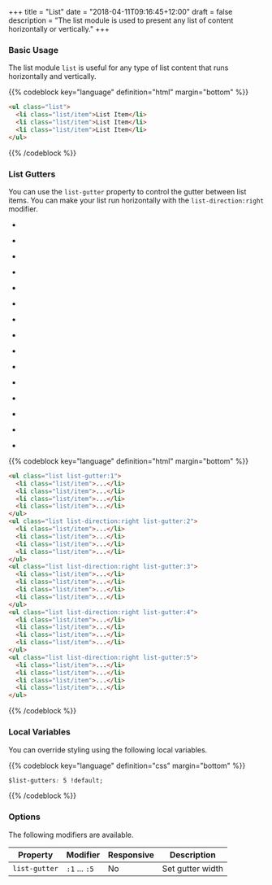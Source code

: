 +++
title = "List"
date = "2018-04-11T09:16:45+12:00"
draft = false
description = "The list module is used to present any list of content horizontally or vertically."
+++

### Basic Usage

The list module `list` is useful for any type of list content that runs horizontally and vertically.

{{% codeblock key="language" definition="html" margin="bottom" %}}
```html
<ul class="list">
  <li class="list/item">List Item</li>
  <li class="list/item">List Item</li>
  <li class="list/item">List Item</li>
</ul>
```
{{% /codeblock %}}

### List Gutters

You can use the `list-gutter` property to control the gutter between list items. You can make your list run horizontally with the `list-direction:right` modifier.

<ul class="list list-gutter:1 margin-bottom:2">
  <li class="list/item">
    <div class="padding:2 border-style:radius fill:red">
    </div>
  </li>
  <li class="list/item">
    <div class="padding:2 border-style:radius fill:red">
    </div>
  </li>
  <li class="list/item">
    <div class="padding:2 border-style:radius fill:red">
    </div>
  </li>
</ul>

<ul class="list list-gutter:2 list-direction:right margin-bottom:2">
  <li class="list/item">
    <div class="padding:2 border-style:radius fill:blue">
    </div>
  </li>
  <li class="list/item">
    <div class="padding:2 border-style:radius fill:blue">
    </div>
  </li>
  <li class="list/item">
    <div class="padding:2 border-style:radius fill:blue">
    </div>
  </li>
</ul>

<ul class="list list-gutter:3 list-direction:right margin-bottom:2">
  <li class="list/item">
    <div class="padding:2 border-style:radius fill:blue">
    </div>
  </li>
  <li class="list/item">
    <div class="padding:2 border-style:radius fill:blue">
    </div>
  </li>
  <li class="list/item">
    <div class="padding:2 border-style:radius fill:blue">
    </div>
  </li>
</ul>

<ul class="list list-gutter:4 list-direction:right margin-bottom:2">
  <li class="list/item">
    <div class="padding:2 border-style:radius fill:blue">
    </div>
  </li>
  <li class="list/item">
    <div class="padding:2 border-style:radius fill:blue">
    </div>
  </li>
  <li class="list/item">
    <div class="padding:2 border-style:radius fill:blue">
    </div>
  </li>
</ul>

<ul class="list list-gutter:5 list-direction:right margin-bottom:2">
  <li class="list/item">
    <div class="padding:2 border-style:radius fill:blue">
    </div>
  </li>
  <li class="list/item">
    <div class="padding:2 border-style:radius fill:blue">
    </div>
  </li>
  <li class="list/item">
    <div class="padding:2 border-style:radius fill:blue">
    </div>
  </li>
</ul>


{{% codeblock key="language" definition="html" margin="bottom" %}}
```html
<ul class="list list-gutter:1">
  <li class="list/item">...</li>
  <li class="list/item">...</li>
  <li class="list/item">...</li>
  <li class="list/item">...</li>
</ul>
<ul class="list list-direction:right list-gutter:2">
  <li class="list/item">...</li>
  <li class="list/item">...</li>
  <li class="list/item">...</li>
  <li class="list/item">...</li>
</ul>
<ul class="list list-direction:right list-gutter:3">
  <li class="list/item">...</li>
  <li class="list/item">...</li>
  <li class="list/item">...</li>
  <li class="list/item">...</li>
</ul>
<ul class="list list-direction:right list-gutter:4">
  <li class="list/item">...</li>
  <li class="list/item">...</li>
  <li class="list/item">...</li>
  <li class="list/item">...</li>
</ul>
<ul class="list list-direction:right list-gutter:5">
  <li class="list/item">...</li>
  <li class="list/item">...</li>
  <li class="list/item">...</li>
  <li class="list/item">...</li>
</ul>
```
{{% /codeblock %}}

### Local Variables

You can override styling using the following local variables.

{{% codeblock key="language" definition="css" margin="bottom" %}}
```css
$list-gutters: 5 !default;
```
{{% /codeblock %}}

### Options

The following modifiers are available.

<table class="table width:100% table:pile table@sm:unpile">
  <thead>
    <tr>
      <th>
        Property
      </th>
      <th>
        Modifier
      </th>
      <th>
        Responsive
      </th>
      <th>
        Description
      </th>
    </tr>
  </thead>
  <tr>
    <td data-label="Properties">
      <code>list-gutter</code>
    </td>
    <td data-label="Attributes">
      <code>:1</code> ... <code>:5</code>
    </td>
    <td data-label="Responsive">
      No
    </td>
    <td class="row:reverse">
      Set gutter width
    </td>
  </tr>
</table>
